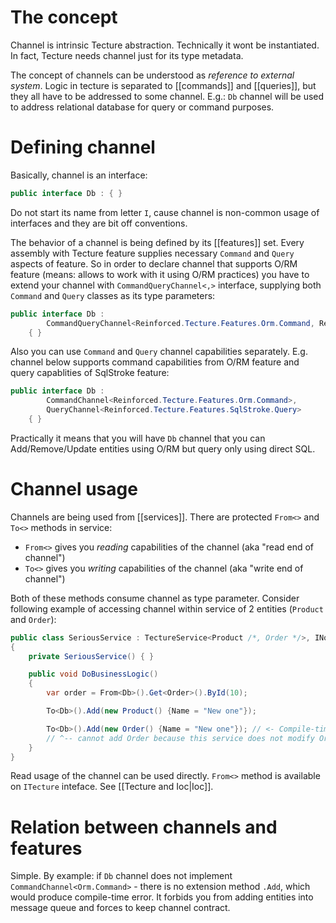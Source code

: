 # The concept

Channel is intrinsic Tecture abstraction. Technically it wont be instantiated. In fact, Tecture needs channel just for its type metadata. 

The concept of channels can be understood as *reference to external system*. Logic in tecture is separated to [[commands]] and [[queries]], but they all have to be addressed to some channel. E.g.: `Db` channel will be used to address relational database for query or command purposes. 

# Defining channel

Basically, channel is an interface:

```csharp
public interface Db : { }
```

Do not start its name from letter `I`, cause channel is non-common usage of interfaces and they are bit off conventions.

The behavior of a channel is being defined by its [[features]] set. Every assembly with Tecture feature supplies necessary `Command` and `Query` aspects of feature. So in order to declare channel that supports O/RM feature (means: allows to work with it using O/RM practices) you have to extend your channel with `CommandQueryChannel<,>` interface, supplying both `Command` and `Query` classes as its type parameters:

```csharp
public interface Db :
        CommandQueryChannel<Reinforced.Tecture.Features.Orm.Command, Reinforced.Tecture.Features.Orm.Query>
    { }
```

Also you can use `Command` and `Query` channel capabilities separately. E.g. channel below supports command capabilities from O/RM feature and query capablities of SqlStroke feature:

```csharp
public interface Db :
        CommandChannel<Reinforced.Tecture.Features.Orm.Command>,
        QueryChannel<Reinforced.Tecture.Features.SqlStroke.Query>
    { }
```

Practically it means that you will have `Db` channel that you can Add/Remove/Update entities using O/RM but query only using direct SQL.

# Channel usage

Channels are being used from [[services]]. There are protected `From<>` and `To<>` methods in service:
- `From<>` gives you *reading* capabilities of the channel (aka "read end of channel")
- `To<>` gives you *writing* capabilities of the channel (aka "write end of channel")

Both of these methods consume channel as type parameter. Consider following example of accessing channel within service of 2 entities (`Product` and `Order`):

```csharp
public class SeriousService : TectureService<Product /*, Order */>, INoContext
{
	private SeriousService() { }

	public void DoBusinessLogic()
	{
		var order = From<Db>().Get<Order>().ById(10);

		To<Db>().Add(new Product() {Name = "New one"});

		To<Db>().Add(new Order() {Name = "New one"}); // <- Compile-time error: 
		// ^-- cannot add Order because this service does not modify Orders
	}
}
```

Read usage of the channel can be used directly. `From<>` method is available on `ITecture` inteface. See [[Tecture and Ioc|Ioc]].

# Relation between channels and features

Simple. By example: if `Db` channel does not implement `CommandChannel<Orm.Command>` - there is no extension method `.Add`, which would produce compile-time error. It forbids you from adding entities into message queue and forces  to keep channel contract.